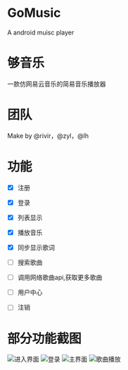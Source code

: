 # GoMusic
A android muisc player

# 够音乐
一款仿网易云音乐的简易音乐播放器

# 团队
Make by @rivir，@zyl，@lh

# 功能

- [x] 注册
- [x] 登录
- [x] 列表显示
- [x] 播放音乐
- [x] 同步显示歌词
- [ ] 搜索歌曲
- [ ] 调用网络歌曲api,获取更多歌曲
- [ ] 用户中心
- [ ] 注销


# 部分功能截图

![进入界面](example/1.jpg)
![登录](example/2.jpg)
![主界面](example/3.jpg)
![歌曲播放](example/4.jpg)